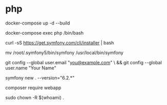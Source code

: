 # php

docker-compose up -d --build

docker-compose exec php /bin/bash

curl -sS https://get.symfony.com/cli/installer | bash

mv /root/.symfony5/bin/symfony /usr/local/bin/symfony

git config --global user.email "you@example.com" \ && git config --global user.name "Your Name"

symfony new . --version="6.2.*"

composer require webapp

sudo chown -R $(whoami) .
